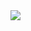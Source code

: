 <a href="https://github.com/xiaopan24?tab=repositories">
  <img align="right" src="https://github-readme-stats.vercel.app/api?username=xiaopan24&show_icons=true&hide_border=true&theme=vue-dark" />
</a>
